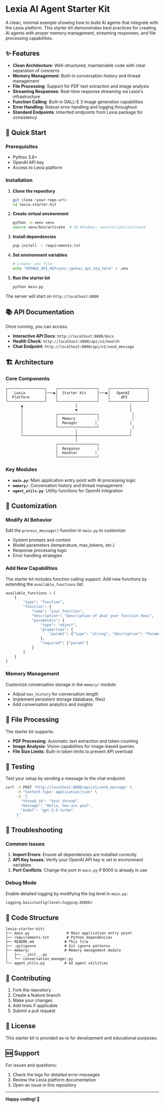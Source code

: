 # Lexia AI Agent Starter Kit

A clean, minimal example showing how to build AI agents that integrate with the Lexia platform. This starter kit demonstrates best practices for creating AI agents with proper memory management, streaming responses, and file processing capabilities.

## ✨ Features

- **Clean Architecture**: Well-structured, maintainable code with clear separation of concerns
- **Memory Management**: Built-in conversation history and thread management
- **File Processing**: Support for PDF text extraction and image analysis
- **Streaming Responses**: Real-time response streaming via Lexia's infrastructure
- **Function Calling**: Built-in DALL-E 3 image generation capabilities
- **Error Handling**: Robust error handling and logging throughout
- **Standard Endpoints**: Inherited endpoints from Lexia package for consistency

## 🚀 Quick Start

### Prerequisites

- Python 3.8+
- OpenAI API key
- Access to Lexia platform

### Installation

1. **Clone the repository**
   ```bash
   git clone <your-repo-url>
   cd lexia-starter-kit
   ```

2. **Create virtual environment**
   ```bash
   python -m venv venv
   source venv/bin/activate  # On Windows: venv\Scripts\activate
   ```

3. **Install dependencies**
   ```bash
   pip install -r requirements.txt
   ```

4. **Set environment variables**
   ```bash
   # Create .env file
   echo "OPENAI_API_KEY=your_openai_api_key_here" > .env
   ```

5. **Run the starter kit**
   ```bash
   python main.py
   ```

The server will start on `http://localhost:8000`

## 📚 API Documentation

Once running, you can access:

- **Interactive API Docs**: `http://localhost:8000/docs`
- **Health Check**: `http://localhost:8000/api/v1/health`
- **Chat Endpoint**: `http://localhost:8000/api/v1/send_message`

## 🏗️ Architecture

### Core Components

```
┌─────────────────┐    ┌──────────────────┐    ┌─────────────────┐
│   Lexia         │───▶│  Starter Kit     │───▶│   OpenAI        │
│  Platform       │    │                  │    │     API         │
└─────────────────┘    └──────────────────┘    └─────────────────┘
       ▲                        │                        │
       │                        ▼                        │
       │               ┌──────────────────┐               │
       │               │  Memory          │               │
       │               │  Manager        │               │
       │               └──────────────────┘               │
       │                        │                        │
       └────────────────────────┼────────────────────────┘
                                │
                       ┌──────────────────┐
                       │  Response        │
                       │  Handler        │
                       └──────────────────┘
```

### Key Modules

- **`main.py`**: Main application entry point with AI processing logic
- **`memory/`**: Conversation history and thread management
- **`agent_utils.py`**: Utility functions for OpenAI integration

## 🔧 Customization

### Modify AI Behavior

Edit the `process_message()` function in `main.py` to customize:

- System prompts and context
- Model parameters (temperature, max_tokens, etc.)
- Response processing logic
- Error handling strategies

### Add New Capabilities

The starter kit includes function calling support. Add new functions by extending the `available_functions` list:

```python
available_functions = [
    {
        "type": "function",
        "function": {
            "name": "your_function",
            "description": "Description of what your function does",
            "parameters": {
                "type": "object",
                "properties": {
                    "param1": {"type": "string", "description": "Parameter description"}
                },
                "required": ["param1"]
            }
        }
    }
]
```

### Memory Management

Customize conversation storage in the `memory/` module:

- Adjust `max_history` for conversation length
- Implement persistent storage (database, files)
- Add conversation analytics and insights

## 📁 File Processing

The starter kit supports:

- **PDF Processing**: Automatic text extraction and token counting
- **Image Analysis**: Vision capabilities for image-based queries
- **File Size Limits**: Built-in token limits to prevent API overload

## 🧪 Testing

Test your setup by sending a message to the chat endpoint:

```bash
curl -X POST "http://localhost:8000/api/v1/send_message" \
     -H "Content-Type: application/json" \
     -d '{
       "thread_id": "test_thread",
       "message": "Hello, how are you?",
       "model": "gpt-3.5-turbo"
     }'
```

## 🐛 Troubleshooting

### Common Issues

1. **Import Errors**: Ensure all dependencies are installed correctly
2. **API Key Issues**: Verify your OpenAI API key is set in environment variables
3. **Port Conflicts**: Change the port in `main.py` if 8000 is already in use

### Debug Mode

Enable detailed logging by modifying the log level in `main.py`:

```python
logging.basicConfig(level=logging.DEBUG)
```

## 📖 Code Structure

```
lexia-starter-kit/
├── main.py                 # Main application entry point
├── requirements.txt        # Python dependencies
├── README.md              # This file
├── .gitignore             # Git ignore patterns
├── memory/                # Memory management module
│   ├── __init__.py
│   └── conversation_manager.py
└── agent_utils.py         # AI agent utilities
```

## 🤝 Contributing

1. Fork the repository
2. Create a feature branch
3. Make your changes
4. Add tests if applicable
5. Submit a pull request

## 📄 License

This starter kit is provided as-is for development and educational purposes.

## 🆘 Support

For issues and questions:

1. Check the logs for detailed error messages
2. Review the Lexia platform documentation
3. Open an issue in this repository

---

**Happy coding! 🚀**
